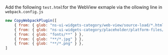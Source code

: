 Add the following `test.html`for the WebView exmaple via the ollowing line in `webpack.config.js`

``` JavaScript
new CopyWebpackPlugin([
    { from: { glob: "ns-ui-widgets-category/web-view/source-load/*.html" } },
    { from: { glob: "ns-ui-widgets-category/placeholder/platform-files/*.ts" } },
    { from: { glob: "fonts/**" } },
    { from: { glob: "**/*.jpg" } },
    { from: { glob: "**/*.png" } },
]
```
